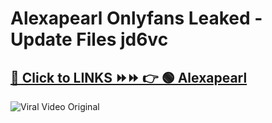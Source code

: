 
 # Alexapearl Onlyfans Leaked - Update Files jd6vc

## <h2><a href="https://clipsfans.com/Alexapearl&ref=git">🔗 Click to LINKS ⏩⏩ 👉 🟢 Alexapearl </a></h2>

<a href="https://clipsfans.com/Alexapearl&ref=git" rel="nofollow" data-target="animated-image.originalLink"><img src="https://i.ibb.co.com/xMMVF88/686577567.gif" alt="Viral Video Original" style="max-width: 100%; display: inline-block;" data-target="animated-image.originalImage"></a>

